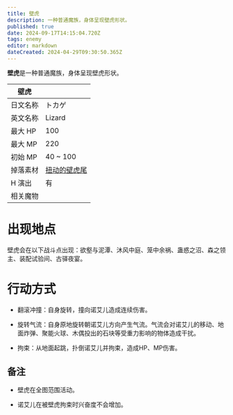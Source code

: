 ```yaml
---
title: 壁虎
description: 一种普通魔族，身体呈现壁虎形状。
published: true
date: 2024-09-17T14:15:04.720Z
tags: enemy
editor: markdown
dateCreated: 2024-04-29T09:30:50.365Z
---
```


**壁虎**是一种普通魔族，身体呈现壁虎形状。

<!-- 在这里放置图像 -->

| 壁虎 ||
| - | - |
| 日文名称 | <span lang="ja">トカゲ</span> |
| 英文名称 | Lizard |
| 最大 HP | 100 |
| 最大 MP | 220 |
| 初始 MP | 40 ~ 100 |
| 掉落素材 | [扭动的壁虎尾](/zh/item/lizard-tail) |
| H 演出 | 有 |
| 相关魔物 |  |

# 出现地点

壁虎会在以下战斗点出现：欲壑与泥潭、沐风中庭、笼中余祸、蛊惑之沼、森之领主、装配试验间、古驿夜宴。

# 行动方式

- 翻滚冲撞：自身旋转，撞向诺艾儿造成连续伤害。

- 旋转气流：自身原地旋转朝诺艾儿方向产生气流。气流会对诺艾儿的移动、地面炸弹、聚能火球、木偶投出的石块等受重力影响的物体造成干扰。

- 拘束：从地面起跳，扑倒诺艾儿并拘束，造成HP、MP伤害。

## 备注

- 壁虎在全图范围活动。

- 诺艾儿在被壁虎拘束时兴奋度不会增加。
